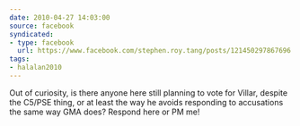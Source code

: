 ```yaml
---
date: 2010-04-27 14:03:00
source: facebook
syndicated:
- type: facebook
  url: https://www.facebook.com/stephen.roy.tang/posts/121450297867696
tags:
- halalan2010
---
```


Out of curiosity, is there anyone here still planning to vote for Villar, despite the C5/PSE thing, or at least the way he avoids responding to accusations the same way GMA does? Respond here or PM me!